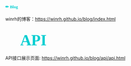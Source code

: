 # <font color=#00CED1 size=2 face="黑体">✏ Blog</font>
winrh的博客：https://winrh.github.io/blog/index.html

## <font color=#00CED1 size=9 face="黑体">📕 API</font>
API接口展示页面: https://winrh.github.io/blog/api/api.html
